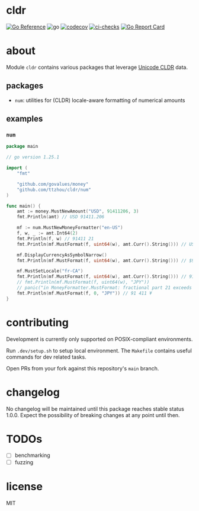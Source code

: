 # cldr

<!-- badges -->
[![Go Reference](https://pkg.go.dev/badge/github.com/ttzhou/cldr.svg)](https://pkg.go.dev/github.com/ttzhou/cldr)
![go](https://img.shields.io/github/go-mod/go-version/ttzhou/cldr)
[![codecov](https://codecov.io/gh/ttzhou/cldr/graph/badge.svg?token=SUU0ERUAST)](https://codecov.io/gh/ttzhou/cldr)
[![ci-checks](https://github.com/ttzhou/cldr/actions/workflows/ci.yml/badge.svg)](https://github.com/ttzhou/cldr/actions/workflows/ci.yml)
[![Go Report Card](https://goreportcard.com/badge/github.com/ttzhou/cldr)](https://goreportcard.com/report/github.com/ttzhou/cldr)

# about

Module `cldr` contains various packages that leverage [Unicode CLDR](https://cldr.unicode.org/) data.

## packages

- `num`: utilities for (CLDR) locale-aware formatting of numerical amounts

## examples

### `num`

```go
package main

// go version 1.25.1

import (
	"fmt"

	"github.com/govalues/money"
	"github.com/ttzhou/cldr/num"
)

func main() {
	amt := money.MustNewAmount("USD", 91411206, 3)
    fmt.Println(amt) // USD 91411.206

	mf := num.MustNewMoneyFormatter("en-US")
	f, w, _ := amt.Int64(2)
    fmt.Println(f, w) // 91411 21
	fmt.Println(mf.MustFormat(f, uint64(w), amt.Curr().String())) // USD 91,411.21

	mf.DisplayCurrencyAsSymbolNarrow()
	fmt.Println(mf.MustFormat(f, uint64(w), amt.Curr().String())) // $91,411.21

    mf.MustSetLocale("fr-CA")
	fmt.Println(mf.MustFormat(f, uint64(w), amt.Curr().String())) // 91 411,21 $
	// fmt.Println(mf.MustFormat(f, uint64(w), "JPY"))
    // panic("in MoneyFormatter.MustFormat: fractional part 21 exceeds scale 0 (JPY)")
	fmt.Println(mf.MustFormat(f, 0, "JPY")) // 91 411 ¥
}
```

# contributing

Development is currently only supported on POSIX-compliant environments.

Run `.dev/setup.sh` to setup local environment. The `Makefile` contains useful commands for dev related tasks.

Open PRs from your fork against this repository's `main` branch.

# changelog

No changelog will be maintained until this package reaches stable status 1.0.0. Expect the possibility of breaking changes at any point until then.

# TODOs

- [ ] benchmarking
- [ ] fuzzing

# license

MIT
